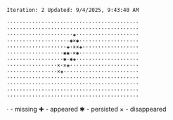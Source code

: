 `Iteration: 2 Updated: 9/4/2025, 9:43:40 AM`
<!-- GOL_START -->
`··········································`</br>
`··········································`</br>
`·····················✚····················`</br>
`····················✱×✱···················`</br>
`···················✚·××✚··················`</br>
`··················✱✱·×✱···················`</br>
`··················✱·✱✚····················`</br>
`················×·×✚······················`</br>
`················×✚························`</br>
`··········································`</br>
`··········································`</br>
`··········································`</br>
`··········································`</br>
<!-- GOL_END -->
· - missing
✚ - appeared
✱ - persisted
× - disappeared